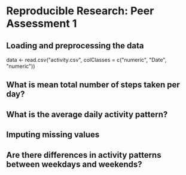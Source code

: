 # Reproducible Research: Peer Assessment 1


## Loading and preprocessing the data
data <- read.csv("activity.csv", colClasses = c("numeric", "Date", "numeric"))


## What is mean total number of steps taken per day?



## What is the average daily activity pattern?



## Imputing missing values



## Are there differences in activity patterns between weekdays and weekends?
